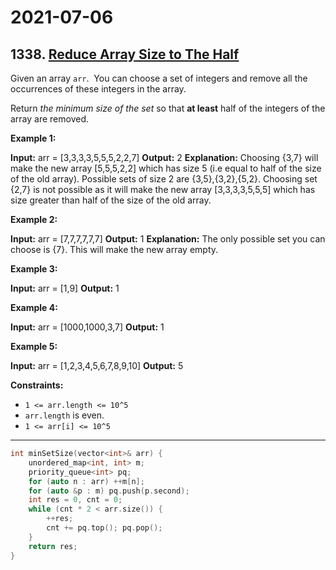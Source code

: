 # 2021-07-06

## 1338. [Reduce Array Size to The Half](https://leetcode.com/problems/reduce-array-size-to-the-half/)

Given an array `arr`.  You can choose a set of integers and remove all the occurrences of these integers in the array.

Return _the minimum size of the set_ so that **at least** half of the integers of the array are removed.

**Example 1:**

**Input:** arr = \[3,3,3,3,5,5,5,2,2,7\]
**Output:** 2
**Explanation:** Choosing {3,7} will make the new array \[5,5,5,2,2\] which has size 5 (i.e equal to half of the size of the old array).
Possible sets of size 2 are {3,5},{3,2},{5,2}.
Choosing set {2,7} is not possible as it will make the new array \[3,3,3,3,5,5,5\] which has size greater than half of the size of the old array.

**Example 2:**

**Input:** arr = \[7,7,7,7,7,7\]
**Output:** 1
**Explanation:** The only possible set you can choose is {7}. This will make the new array empty.

**Example 3:**

**Input:** arr = \[1,9\]
**Output:** 1

**Example 4:**

**Input:** arr = \[1000,1000,3,7\]
**Output:** 1

**Example 5:**

**Input:** arr = \[1,2,3,4,5,6,7,8,9,10\]
**Output:** 5

**Constraints:**

- `1 <= arr.length <= 10^5`
- `arr.length` is even.
- `1 <= arr[i] <= 10^5`

---

```c++
int minSetSize(vector<int>& arr) {
    unordered_map<int, int> m;
    priority_queue<int> pq;
    for (auto n : arr) ++m[n];
    for (auto &p : m) pq.push(p.second);
    int res = 0, cnt = 0;
    while (cnt * 2 < arr.size()) {
        ++res;
        cnt += pq.top(); pq.pop();
    }
    return res;
}
```
